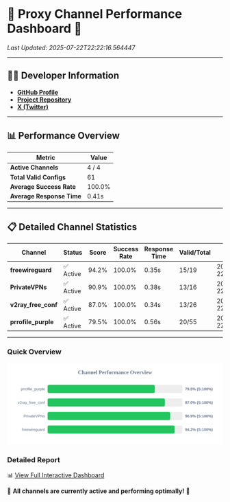 # 🌟 Proxy Channel Performance Dashboard 🌟

_Last Updated: 2025-07-22T22:22:16.564447_

---

## 👩‍💻 Developer Information

- **[GitHub Profile](https://github.com/4n0nymou3)**  
- **[Project Repository](https://github.com/4n0nymou3/multi-proxy-config-fetcher)**  
- **[X (Twitter)](https://x.com/4n0nymou3)**  

---

## 📊 Performance Overview

| Metric                | Value       |
|-----------------------|-------------|
| **Active Channels**   | 4 / 4       |
| **Total Valid Configs** | 61          |
| **Average Success Rate** | 100.0%      |
| **Average Response Time** | 0.41s       |

---

## 📋 Detailed Channel Statistics

| Channel          | Status     | Score  | Success Rate | Response Time | Valid/Total | Last Success               |
|------------------|------------|--------|--------------|---------------|-------------|----------------------------|
| **freewireguard**  | ✅ Active  | 94.2%  | 100.0% | 0.35s         | 15/19       | 2025-07-22T22:22:16.563013 |
| **PrivateVPNs**  | ✅ Active  | 90.9%  | 100.0% | 0.38s         | 13/16       | 2025-07-22T22:22:16.187774 |
| **v2ray_free_conf**  | ✅ Active  | 87.0%  | 100.0% | 0.34s         | 13/26       | 2025-07-22T22:22:15.769474 |
| **prrofile_purple**  | ✅ Active  | 79.5%  | 100.0% | 0.56s         | 20/55       | 2025-07-22T22:22:15.331167 |

---

### Quick Overview
<div align="center">
  <a href="https://raw.githubusercontent.com/nullluser/NullRepo/refs/heads/main/assets/channel_stats_chart.svg">
    <img src="https://raw.githubusercontent.com/nullluser/NullRepo/refs/heads/main/assets/channel_stats_chart.svg" alt="Source Performance Statistics" width="800">
  </a>
</div>

### Detailed Report
📊 [View Full Interactive Dashboard](https://htmlpreview.github.io/?https://github.com/nullluser/NullRepo/blob/main/assets/performance_report.html)

🎉 **All channels are currently active and performing optimally!** 🎉
